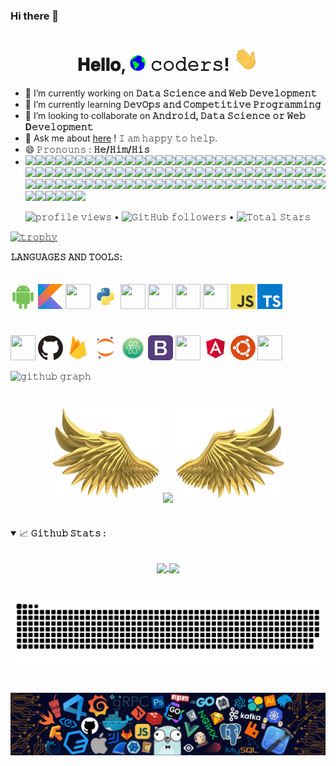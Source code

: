 ### Hi there 👋

<!--
**ps-19/ps-19** is a ✨ _special_ ✨ repository because its `README.md` (this file) appears on your GitHub profile.


Here are some ideas to get you started:
-->

<h1 align="center">
  𝐇𝐞𝐥𝐥𝐨, <a target="_blank">
    <img src="https://github.com/ps-19/ps-19/blob/master/GIF/Earth.gif" width="25px" style="max-width:100%;">
  </a> 𝚌𝚘𝚍𝚎𝚛𝚜! <a target="_blank">
    <img src="https://github.com/ps-19/ps-19/blob/master/GIF/Hi.gif" width="40px" style="max-width:100%;">
  </a>
  
</h1>

- 🔭 I’m currently working on **𝙳𝚊𝚝𝚊 𝚂𝚌𝚒𝚎𝚗𝚌𝚎 𝚊𝚗𝚍 𝚆𝚎𝚋 𝙳𝚎𝚟𝚎𝚕𝚘𝚙𝚖𝚎𝚗𝚝**
- 🌱 I’m currently learning **𝙳𝚎𝚟𝙾𝚙𝚜 𝚊𝚗𝚍 𝙲𝚘𝚖𝚙𝚎𝚝𝚒𝚝𝚒𝚟𝚎 𝙿𝚛𝚘𝚐𝚛𝚊𝚖𝚖𝚒𝚗𝚐**
- 👯 I’m looking to collaborate on **𝙰𝚗𝚍𝚛𝚘𝚒𝚍, 𝙳𝚊𝚝𝚊 𝚂𝚌𝚒𝚎𝚗𝚌𝚎 𝚘𝚛 𝚆𝚎𝚋 D𝚎𝚟𝚎𝚕𝚘𝚙𝚖𝚎𝚗𝚝**
- 💬 Ask me about [here](https://github.com/ps-19/ps-19/issues/3) ! 𝙸 𝚊𝚖 𝚑𝚊𝚙𝚙𝚢 𝚝𝚘 𝚑𝚎𝚕𝚙.
- 😄 𝙿𝚛𝚘𝚗𝚘𝚞𝚗𝚜 : **𝙷𝚎/𝙷𝚒𝚖/𝙷𝚒𝚜** 
- <img src="https://emojis.slackmojis.com/emojis/images/1495224255/2288/christmas_parrot.gif?1495224255" width="30"/><img src="https://emojis.slackmojis.com/emojis/images/1495224255/2288/christmas_parrot.gif?1495224255" width="30"/><img src="https://emojis.slackmojis.com/emojis/images/1495224255/2288/christmas_parrot.gif?1495224255" width="30"/><img src="https://emojis.slackmojis.com/emojis/images/1495224255/2288/christmas_parrot.gif?1495224255" width="30"/><img src="https://emojis.slackmojis.com/emojis/images/1495224255/2288/christmas_parrot.gif?1495224255" width="30"/><img src="https://emojis.slackmojis.com/emojis/images/1495224255/2288/christmas_parrot.gif?1495224255" width="30"/><img src="https://emojis.slackmojis.com/emojis/images/1495224255/2288/christmas_parrot.gif?1495224255" width="30"/><img src="https://emojis.slackmojis.com/emojis/images/1495224255/2288/christmas_parrot.gif?1495224255" width="30"/><img src="https://emojis.slackmojis.com/emojis/images/1495224255/2288/christmas_parrot.gif?1495224255" width="30"/><img src="https://emojis.slackmojis.com/emojis/images/1495224255/2288/christmas_parrot.gif?1495224255" width="30"/><img src="https://emojis.slackmojis.com/emojis/images/1495224255/2288/christmas_parrot.gif?1495224255" width="30"/><img src="https://emojis.slackmojis.com/emojis/images/1495224255/2288/christmas_parrot.gif?1495224255" width="30"/><img src="https://emojis.slackmojis.com/emojis/images/1495224255/2288/christmas_parrot.gif?1495224255" width="30"/><img src="https://emojis.slackmojis.com/emojis/images/1495224255/2288/christmas_parrot.gif?1495224255" width="30"/><img src="https://emojis.slackmojis.com/emojis/images/1495224255/2288/christmas_parrot.gif?1495224255" width="30"/><img src="https://emojis.slackmojis.com/emojis/images/1495224255/2288/christmas_parrot.gif?1495224255" width="30"/><img src="https://emojis.slackmojis.com/emojis/images/1495224255/2288/christmas_parrot.gif?1495224255" width="30"/><img src="https://emojis.slackmojis.com/emojis/images/1495224255/2288/christmas_parrot.gif?1495224255" width="30"/><img src="https://emojis.slackmojis.com/emojis/images/1495224255/2288/christmas_parrot.gif?1495224255" width="30"/><img src="https://emojis.slackmojis.com/emojis/images/1495224255/2288/christmas_parrot.gif?1495224255" width="30"/><img src="https://emojis.slackmojis.com/emojis/images/1495224255/2288/christmas_parrot.gif?1495224255" width="30"/><img src="https://emojis.slackmojis.com/emojis/images/1495224255/2288/christmas_parrot.gif?1495224255" width="30"/><img src="https://emojis.slackmojis.com/emojis/images/1495224255/2288/christmas_parrot.gif?1495224255" width="30"/><img src="https://emojis.slackmojis.com/emojis/images/1495224255/2288/christmas_parrot.gif?1495224255" width="30"/><img src="https://emojis.slackmojis.com/emojis/images/1495224255/2288/christmas_parrot.gif?1495224255" width="30"/><img src="https://emojis.slackmojis.com/emojis/images/1495224255/2288/christmas_parrot.gif?1495224255" width="30"/><img src="https://emojis.slackmojis.com/emojis/images/1495224255/2288/christmas_parrot.gif?1495224255" width="30"/><img src="https://emojis.slackmojis.com/emojis/images/1495224255/2288/christmas_parrot.gif?1495224255" width="30"/><img src="https://emojis.slackmojis.com/emojis/images/1495224255/2288/christmas_parrot.gif?1495224255" width="30"/><img src="https://emojis.slackmojis.com/emojis/images/1495224255/2288/christmas_parrot.gif?1495224255" width="30"/><img src="https://emojis.slackmojis.com/emojis/images/1495224255/2288/christmas_parrot.gif?1495224255" width="30"/><img src="https://emojis.slackmojis.com/emojis/images/1495224255/2288/christmas_parrot.gif?1495224255" width="30"/><img src="https://emojis.slackmojis.com/emojis/images/1495224255/2288/christmas_parrot.gif?1495224255" width="30"/><img src="https://emojis.slackmojis.com/emojis/images/1495224255/2288/christmas_parrot.gif?1495224255" width="30"/><img src="https://emojis.slackmojis.com/emojis/images/1495224255/2288/christmas_parrot.gif?1495224255" width="30"/><img src="https://emojis.slackmojis.com/emojis/images/1495224255/2288/christmas_parrot.gif?1495224255" width="30"/><img src="https://emojis.slackmojis.com/emojis/images/1495224255/2288/christmas_parrot.gif?1495224255" width="30"/><img src="https://emojis.slackmojis.com/emojis/images/1495224255/2288/christmas_parrot.gif?1495224255" width="30"/><img src="https://emojis.slackmojis.com/emojis/images/1495224255/2288/christmas_parrot.gif?1495224255" width="30"/><img src="https://emojis.slackmojis.com/emojis/images/1495224255/2288/christmas_parrot.gif?1495224255" width="30"/><img src="https://emojis.slackmojis.com/emojis/images/1495224255/2288/christmas_parrot.gif?1495224255" width="30"/><img src="https://emojis.slackmojis.com/emojis/images/1495224255/2288/christmas_parrot.gif?1495224255" width="30"/><img src="https://emojis.slackmojis.com/emojis/images/1495224255/2288/christmas_parrot.gif?1495224255" width="30"/><img src="https://emojis.slackmojis.com/emojis/images/1495224255/2288/christmas_parrot.gif?1495224255" width="30"/><img src="https://emojis.slackmojis.com/emojis/images/1495224255/2288/christmas_parrot.gif?1495224255" width="30"/><img src="https://emojis.slackmojis.com/emojis/images/1495224255/2288/christmas_parrot.gif?1495224255" width="30"/><img src="https://emojis.slackmojis.com/emojis/images/1495224255/2288/christmas_parrot.gif?1495224255" width="30"/><img src="https://emojis.slackmojis.com/emojis/images/1495224255/2288/christmas_parrot.gif?1495224255" width="30"/><img src="https://emojis.slackmojis.com/emojis/images/1495224255/2288/christmas_parrot.gif?1495224255" width="30"/><img src="https://emojis.slackmojis.com/emojis/images/1495224255/2288/christmas_parrot.gif?1495224255" width="30"/><img src="https://emojis.slackmojis.com/emojis/images/1495224255/2288/christmas_parrot.gif?1495224255" width="30"/><img src="https://emojis.slackmojis.com/emojis/images/1495224255/2288/christmas_parrot.gif?1495224255" width="30"/><img src="https://emojis.slackmojis.com/emojis/images/1495224255/2288/christmas_parrot.gif?1495224255" width="30"/><img src="https://emojis.slackmojis.com/emojis/images/1495224255/2288/christmas_parrot.gif?1495224255" width="30"/><img src="https://emojis.slackmojis.com/emojis/images/1495224255/2288/christmas_parrot.gif?1495224255" width="30"/><img src="https://emojis.slackmojis.com/emojis/images/1495224255/2288/christmas_parrot.gif?1495224255" width="30"/><img src="https://emojis.slackmojis.com/emojis/images/1495224255/2288/christmas_parrot.gif?1495224255" width="30"/><img src="https://emojis.slackmojis.com/emojis/images/1495224255/2288/christmas_parrot.gif?1495224255" width="30"/><img src="https://emojis.slackmojis.com/emojis/images/1495224255/2288/christmas_parrot.gif?1495224255" width="30"/><img src="https://emojis.slackmojis.com/emojis/images/1495224255/2288/christmas_parrot.gif?1495224255" width="30"/><img src="https://emojis.slackmojis.com/emojis/images/1495224255/2288/christmas_parrot.gif?1495224255" width="30"/><img src="https://emojis.slackmojis.com/emojis/images/1495224255/2288/christmas_parrot.gif?1495224255" width="30"/><img src="https://emojis.slackmojis.com/emojis/images/1495224255/2288/christmas_parrot.gif?1495224255" width="30"/><img src="https://emojis.slackmojis.com/emojis/images/1495224255/2288/christmas_parrot.gif?1495224255" width="30"/><img src="https://emojis.slackmojis.com/emojis/images/1495224255/2288/christmas_parrot.gif?1495224255" width="30"/><img src="https://emojis.slackmojis.com/emojis/images/1495224255/2288/christmas_parrot.gif?1495224255" width="30"/><img src="https://emojis.slackmojis.com/emojis/images/1495224255/2288/christmas_parrot.gif?1495224255" width="30"/><img src="https://emojis.slackmojis.com/emojis/images/1495224255/2288/christmas_parrot.gif?1495224255" width="30"/><img src="https://emojis.slackmojis.com/emojis/images/1495224255/2288/christmas_parrot.gif?1495224255" width="30"/><img src="https://emojis.slackmojis.com/emojis/images/1495224255/2288/christmas_parrot.gif?1495224255" width="30"/><img src="https://emojis.slackmojis.com/emojis/images/1495224255/2288/christmas_parrot.gif?1495224255" width="30"/><img src="https://emojis.slackmojis.com/emojis/images/1495224255/2288/christmas_parrot.gif?1495224255" width="30"/><img src="https://emojis.slackmojis.com/emojis/images/1495224255/2288/christmas_parrot.gif?1495224255" width="30"/><img src="https://emojis.slackmojis.com/emojis/images/1495224255/2288/christmas_parrot.gif?1495224255" width="30"/><img src="https://emojis.slackmojis.com/emojis/images/1495224255/2288/christmas_parrot.gif?1495224255" width="30"/><img src="https://emojis.slackmojis.com/emojis/images/1495224255/2288/christmas_parrot.gif?1495224255" width="30"/><img src="https://emojis.slackmojis.com/emojis/images/1495224255/2288/christmas_parrot.gif?1495224255" width="30"/><img src="https://emojis.slackmojis.com/emojis/images/1495224255/2288/christmas_parrot.gif?1495224255" width="30"/><img src="https://emojis.slackmojis.com/emojis/images/1495224255/2288/christmas_parrot.gif?1495224255" width="30"/><img src="https://emojis.slackmojis.com/emojis/images/1495224255/2288/christmas_parrot.gif?1495224255" width="30"/><img src="https://emojis.slackmojis.com/emojis/images/1495224255/2288/christmas_parrot.gif?1495224255" width="30"/><img src="https://emojis.slackmojis.com/emojis/images/1495224255/2288/christmas_parrot.gif?1495224255" width="30"/><img src="https://emojis.slackmojis.com/emojis/images/1495224255/2288/christmas_parrot.gif?1495224255" width="30"/><img src="https://emojis.slackmojis.com/emojis/images/1495224255/2288/christmas_parrot.gif?1495224255" width="30"/><img src="https://emojis.slackmojis.com/emojis/images/1495224255/2288/christmas_parrot.gif?1495224255" width="30"/><img src="https://emojis.slackmojis.com/emojis/images/1495224255/2288/christmas_parrot.gif?1495224255" width="30"/><img src="https://emojis.slackmojis.com/emojis/images/1495224255/2288/christmas_parrot.gif?1495224255" width="30"/><img src="https://emojis.slackmojis.com/emojis/images/1495224255/2288/christmas_parrot.gif?1495224255" width="30"/><img src="https://emojis.slackmojis.com/emojis/images/1495224255/2288/christmas_parrot.gif?1495224255" width="30"/><img src="https://emojis.slackmojis.com/emojis/images/1495224255/2288/christmas_parrot.gif?1495224255" width="30"/><img src="https://emojis.slackmojis.com/emojis/images/1495224255/2288/christmas_parrot.gif?1495224255" width="30"/><img src="https://emojis.slackmojis.com/emojis/images/1495224255/2288/christmas_parrot.gif?1495224255" width="30"/><img src="https://emojis.slackmojis.com/emojis/images/1495224255/2288/christmas_parrot.gif?1495224255" width="30"/><img src="https://emojis.slackmojis.com/emojis/images/1495224255/2288/christmas_parrot.gif?1495224255" width="30"/><img src="https://emojis.slackmojis.com/emojis/images/1495224255/2288/christmas_parrot.gif?1495224255" width="30"/><img src="https://emojis.slackmojis.com/emojis/images/1495224255/2288/christmas_parrot.gif?1495224255" width="30"/>


<p align="center">
  <img src="https://gpvc.arturio.dev/ps-19" alt="𝚙𝚛𝚘𝚏𝚒𝚕𝚎 𝚟𝚒𝚎𝚠𝚜"> •  
<!--   <img alt = "profile views" src="https://komarev.com/ghpvc/?username=JayantGoel001&style=flat&color=brightgreen"> •    -->
  <img alt="𝙶𝚒𝚝𝙷𝚞𝚋 𝚏𝚘𝚕𝚕𝚘𝚠𝚎𝚛𝚜" src="https://img.shields.io/github/followers/ps-19?label=Followers&style=social"> •   
  <img src="https://img.shields.io/github/stars/ps-19?label=Stars" alt="𝚃𝚘𝚝𝚊𝚕 𝚂𝚝𝚊𝚛𝚜">
</p>

[![𝚝𝚛𝚘𝚙𝚑𝚢](https://github-profile-trophy.vercel.app/?username=ps-19&column=8&margin-w=15&margin-h=15&no-bg=true&no-frame=true&theme=juicyfresh)](https://github.com/ps-19)

**𝙻𝙰𝙽𝙶𝚄𝙰𝙶𝙴𝚂 𝙰𝙽𝙳 𝚃𝙾𝙾𝙻𝚂:**  
<br/>
<br/>
<code><img height="40" width="40" src="https://raw.githubusercontent.com/github/explore/80688e429a7d4ef2fca1e82350fe8e3517d3494d/topics/android/android.png"></code>
<code><img height="40" width="40" src="https://raw.githubusercontent.com/github/explore/80688e429a7d4ef2fca1e82350fe8e3517d3494d/topics/kotlin/kotlin.png"></code>
<code><img height="40" width="40" src="https://images.vexels.com/media/users/3/166401/isolated/preview/b82aa7ac3f736dd78570dd3fa3fa9e24-java-programming-language-icon-by-vexels.png"></code>
<code><img height="40" width="40" src="https://raw.githubusercontent.com/github/explore/80688e429a7d4ef2fca1e82350fe8e3517d3494d/topics/python/python.png"></code>
<code><img height="40" width="40" src="https://www.naveedashfaq.me/img/c++.png"></code>
<code><img height="40" width="40" src="https://cdn.iconscout.com/icon/free/png-512/c-programming-569564.png"></code>
<code><img height="40" width="40" src="https://www.flaticon.com/svg/static/icons/svg/1216/1216733.svg"></code>
<code><img height="40" width="40" src="https://cdn.iconscout.com/icon/free/png-256/css-131-722685.png"></code>
<code><img height="40" width="40" src="https://raw.githubusercontent.com/github/explore/80688e429a7d4ef2fca1e82350fe8e3517d3494d/topics/javascript/javascript.png"></code>
<code><img height="40" width="40" src="https://raw.githubusercontent.com/github/explore/80688e429a7d4ef2fca1e82350fe8e3517d3494d/topics/typescript/typescript.png"></code>
# 
<code><img height="40" width="40" src="https://upload.wikimedia.org/wikipedia/commons/thumb/3/3f/Git_icon.svg/1024px-Git_icon.svg.png"></code>
<code><img height="40" width="40" src="https://raw.githubusercontent.com/github/explore/80688e429a7d4ef2fca1e82350fe8e3517d3494d/topics/github-api/github-api.png"></code>
<code><img height="40" width="40" src="https://raw.githubusercontent.com/github/explore/80688e429a7d4ef2fca1e82350fe8e3517d3494d/topics/firebase/firebase.png"></code>
<code><img height="40" width="40" src="https://raw.githubusercontent.com/github/explore/80688e429a7d4ef2fca1e82350fe8e3517d3494d/topics/jupyter-notebook/jupyter-notebook.png"></code>
<code><img height="40" width="40" src="https://raw.githubusercontent.com/github/explore/80688e429a7d4ef2fca1e82350fe8e3517d3494d/topics/atom/atom.png"></code>
<code><img height="40" width="40" src="https://raw.githubusercontent.com/github/explore/80688e429a7d4ef2fca1e82350fe8e3517d3494d/topics/bootstrap/bootstrap.png"></code>
<code><img height="40" width="40" src="https://encrypted-tbn0.gstatic.com/images?q=tbn:ANd9GcRT1PKsfJXnxOqnTRiIZ8VcdJDYBXD-qZnnpw&usqp=CAU"></code>
<code><img height="40" width="40" src="https://raw.githubusercontent.com/github/explore/80688e429a7d4ef2fca1e82350fe8e3517d3494d/topics/angular/angular.png"></code>
<code><img height="40" width="40" src="https://raw.githubusercontent.com/github/explore/80688e429a7d4ef2fca1e82350fe8e3517d3494d/topics/ubuntu/ubuntu.png"></code>
<code><img height="40" width="40" src="https://cdn.iconscout.com/icon/free/png-512/mongodb-3-1175138.png"></code>
<br/>


![𝚐𝚒𝚝𝚑𝚞𝚋 𝚐𝚛𝚊𝚙𝚑](https://activity-graph.herokuapp.com/graph?username=ps-19&theme=react-dark&hide_border=true&area=true)

#

<p align="center">
  <a>
    <img height="150" width="175" src="https://github.com/ps-19/ps-19/blob/master/PNG/left.png" alt="">
    <img align="center" src="https://github-readme-streak-stats.herokuapp.com/?user=ps-19&theme=dark&hide_border=true"/>
    <img height="150" width="175" src="https://github.com/ps-19/ps-19/blob/master/PNG/right.png">
  </a>
</p>

#

<details open="">
<summary>
  <g-emoji class="g-emoji" alias="chart_with_upwards_trend" fallback-src="https://github.githubassets.com/images/icons/emoji/unicode/1f4c8.png">📈</g-emoji>
  <strong>𝙶𝚒𝚝𝚑𝚞𝚋 𝚂𝚝𝚊𝚝𝚜 : </strong>
</summary>
<br>

<p align="center">
  <a href="https://github.com/ps-19">
    <img align="center" src="https://github-readme-stats.vercel.app/api?username=ps-19&show_icons=true&hide_border=true&title_color=94b4a4&amp&icon_color=FFFFFF&amp&text_color=FFFFFF&amp&bg_color=000000&count_private=true&include_all_commits=true"/>
  </a>
  <a href="https://github.com/ps-19">
    <img align="center" height="195px" src="https://github-readme-stats.vercel.app/api/top-langs/?username=ps-19&text_color=FFFFFF&bg_color=000000&title_color=94b4a4&langs_count=15&layout=compact&hide_border=true" />
  </a>
</p>
</details>

#
#

![𝙶𝚒𝚝𝚑𝚞𝚋 𝙲𝚘𝚗𝚝𝚛𝚒𝚋𝚞𝚝𝚒𝚘𝚗 𝙶𝚛𝚊𝚙𝚑](https://github.com/ps-19/ps-19/blob/main/game.svg)

#
#



![footer](https://github.com/ps-19/ps-19/blob/master/PNG/footer.png)
